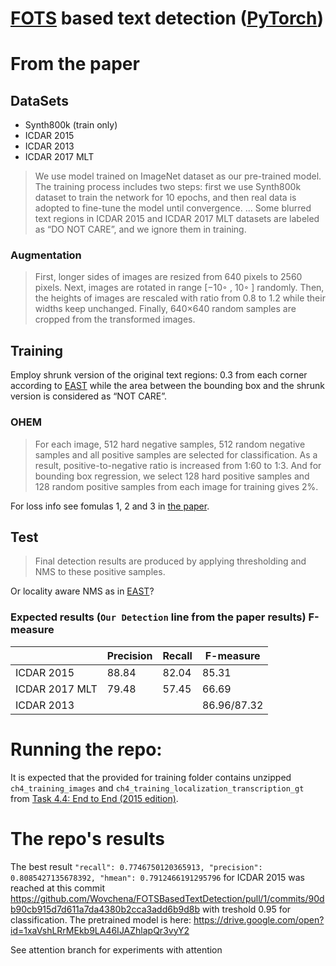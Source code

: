 # [FOTS](https://arxiv.org/abs/1801.01671) based text detection ([PyTorch](https://pytorch.org/))
# From the paper
## DataSets
* Synth800k (train only)
* ICDAR 2015
* ICDAR 2013
* ICDAR 2017 MLT
> We use model trained on ImageNet dataset as our pre-trained model. The training process includes two steps: first we use Synth800k dataset to train the network for 10 epochs, and then real data is adopted to fine-tune the model until convergence. ... Some blurred text regions in ICDAR 2015 and ICDAR 2017 MLT datasets are labeled as “DO NOT CARE”, and we ignore them in training.
### Augmentation
> First, longer sides of images are resized from 640 pixels to 2560 pixels. Next, images are rotated in range [−10◦ , 10◦ ] randomly. Then, the heights of images are rescaled with ratio from 0.8 to 1.2 while their widths keep unchanged. Finally, 640×640 random samples are cropped from the transformed images.
## Training
Employ shrunk version of the original text regions: 0.3 from each corner according to [EAST](https://arxiv.org/abs/1704.03155v2) while the area between the bounding box and the shrunk version is considered as “NOT CARE”.
### OHEM
> For each image, 512 hard negative samples, 512 random negative samples and all positive samples are selected for classification. As a result, positive-to-negative ratio is increased from 1:60 to 1:3. And for bounding box regression, we select 128 hard positive samples and 128 random positive samples from each image for training gives 2%.

For loss info see fomulas 1, 2 and 3 in [the paper](https://arxiv.org/abs/1801.01671).
## Test
> Final detection results are produced by applying thresholding and NMS to these positive samples.

Or locality aware NMS as in [EAST](https://arxiv.org/abs/1704.03155v2)?
### Expected results (`Our Detection` line from the paper results) F-measure
||Precision|Recall|F-measure|
|-|-|-|-|
|ICDAR 2015|88.84|82.04|85.31|
ICDAR 2017 MLT|79.48|57.45|66.69|
ICDAR 2013|||86.96/87.32|
# Running the repo:
It is expected that the provided for training folder contains unzipped `ch4_training_images` and `ch4_training_localization_transcription_gt` from [Task 4.4: End to End (2015 edition)](http://rrc.cvc.uab.es/?ch=4&com=downloads).
# The repo's results
The best result `"recall": 0.7746750120365913, "precision": 0.8085427135678392, "hmean": 0.7912466191295796` for ICDAR 2015 was reached at this commit https://github.com/Wovchena/FOTSBasedTextDetection/pull/1/commits/90db90cb915d7d611a7da4380b2cca3add6b9d8b with treshold 0.95 for classification. The pretrained model is here: https://drive.google.com/open?id=1xaVshLRrMEkb9LA46IJAZhlapQr3vyY2

See attention branch for experiments with attention
